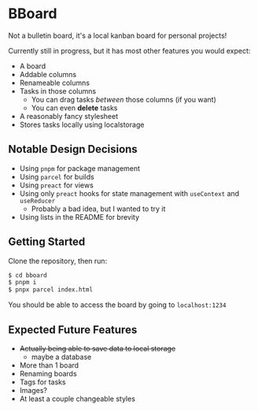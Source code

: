 # BBoard

Not a bulletin board, it's a local kanban board for personal projects!

Currently still in progress, but it has most other
features you would expect:

- A board
- Addable columns
- Renameable columns
- Tasks in those columns
    - You can drag tasks _between_ those columns (if you want)
    - You can even **delete** tasks
- A reasonably fancy stylesheet
- Stores tasks locally using localstorage

## Notable Design Decisions

- Using `pnpm` for package management
- Using `parcel` for builds
- Using `preact` for views
- Using only `preact` hooks for state management with `useContext` and `useReducer`
    - Probably a bad idea, but I wanted to try it
- Using lists in the README for brevity

## Getting Started

Clone the repository, then run:

```bash
$ cd bboard
$ pnpm i
$ pnpx parcel index.html
```

You should be able to access the board by going to `localhost:1234`

## Expected Future Features

- ~~Actually being able to save data to local storage~~
    - maybe a database
- More than 1 board
- Renaming boards
- Tags for tasks
- Images?
- At least a couple changeable styles
